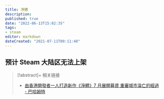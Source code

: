 ```yaml
---
title: 淨體
description:
published: true
date: "2022-06-13T15:02:35"
tags:
- steam
editor: markdown
dateCreated: "2021-07-11T00:11:48"
---
```


## 预计 Steam 大陆区无法上架

> [!abstract]+ 相关链接
> + [由香港開發者一人打造新作《淨體》7 月展開募資 重審城市淪亡的經過 - 巴哈姆特](https://web.archive.org/web/20210629030347/https://gnn.gamer.com.tw/detail.php?sn=217220)
